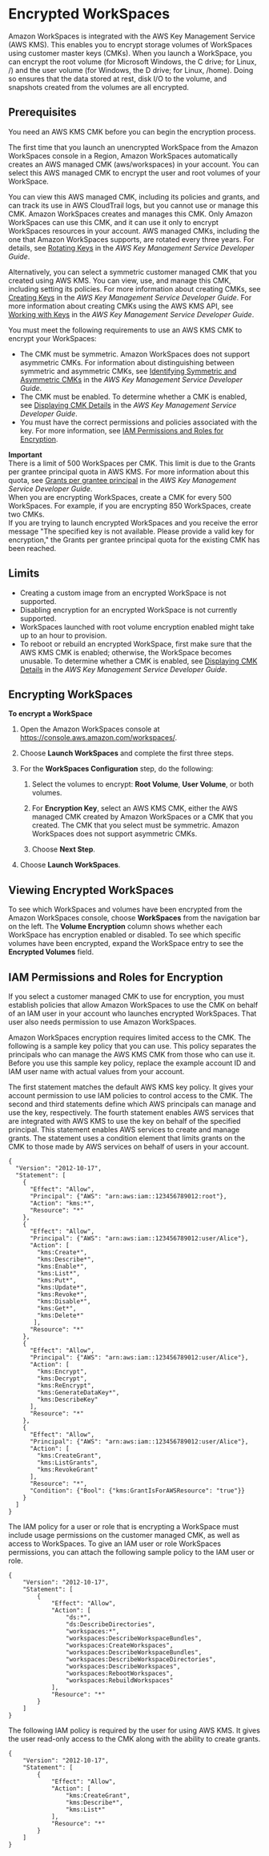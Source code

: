 # Encrypted WorkSpaces<a name="encrypt-workspaces"></a>

Amazon WorkSpaces is integrated with the AWS Key Management Service \(AWS KMS\)\. This enables you to encrypt storage volumes of WorkSpaces using customer master keys \(CMKs\)\. When you launch a WorkSpace, you can encrypt the root volume \(for Microsoft Windows, the C drive; for Linux, /\) and the user volume \(for Windows, the D drive; for Linux, /home\)\. Doing so ensures that the data stored at rest, disk I/O to the volume, and snapshots created from the volumes are all encrypted\.

## Prerequisites<a name="encryption_prerequisites"></a>

You need an AWS KMS CMK before you can begin the encryption process\.

The first time that you launch an unencrypted WorkSpace from the Amazon WorkSpaces console in a Region, Amazon WorkSpaces automatically creates an AWS managed CMK \(aws/workspaces\) in your account\. You can select this AWS managed CMK to encrypt the user and root volumes of your WorkSpace\.

You can view this AWS managed CMK, including its policies and grants, and can track its use in AWS CloudTrail logs, but you cannot use or manage this CMK\. Amazon WorkSpaces creates and manages this CMK\. Only Amazon WorkSpaces can use this CMK, and it can use it only to encrypt WorkSpaces resources in your account\. AWS managed CMKs, including the one that Amazon WorkSpaces supports, are rotated every three years\. For details, see [Rotating Keys](https://docs.aws.amazon.com/kms/latest/developerguide/rotate-keys.html) in the *AWS Key Management Service Developer Guide*\.

Alternatively, you can select a symmetric customer managed CMK that you created using AWS KMS\. You can view, use, and manage this CMK, including setting its policies\. For more information about creating CMKs, see [Creating Keys](https://docs.aws.amazon.com/kms/latest/developerguide/create-keys.html) in the *AWS Key Management Service Developer Guide*\. For more information about creating CMKs using the AWS KMS API, see [Working with Keys](https://docs.aws.amazon.com/kms/latest/developerguide/programming-keys.html) in the *AWS Key Management Service Developer Guide*\.

You must meet the following requirements to use an AWS KMS CMK to encrypt your WorkSpaces:
+ The CMK must be symmetric\. Amazon WorkSpaces does not support asymmetric CMKs\. For information about distinguishing between symmetric and asymmetric CMKs, see [ Identifying Symmetric and Asymmetric CMKs](https://docs.aws.amazon.com/kms/latest/developerguide/find-symm-asymm.html) in the *AWS Key Management Service Developer Guide*\.
+ The CMK must be enabled\. To determine whether a CMK is enabled, see [ Displaying CMK Details](https://docs.aws.amazon.com/kms/latest/developerguide/viewing-keys-console.html#viewing-console-details) in the *AWS Key Management Service Developer Guide*\.
+ You must have the correct permissions and policies associated with the key\. For more information, see [IAM Permissions and Roles for Encryption](#IAM_permissions)\.

**Important**  
There is a limit of 500 WorkSpaces per CMK\. This limit is due to the Grants per grantee principal quota in AWS KMS\. For more information about this quota, see [ Grants per grantee principal](https://docs.aws.amazon.com/kms/latest/developerguide/resource-limits.html#grants-per-principal-per-key) in the *AWS Key Management Service Developer Guide*\.  
When you are encrypting WorkSpaces, create a CMK for every 500 WorkSpaces\. For example, if you are encrypting 850 WorkSpaces, create two CMKs\.  
If you are trying to launch encrypted WorkSpaces and you receive the error message "The specified key is not available\. Please provide a valid key for encryption," the Grants per grantee principal quota for the existing CMK has been reached\.

## Limits<a name="encryption_limits"></a>
+ Creating a custom image from an encrypted WorkSpace is not supported\.
+ Disabling encryption for an encrypted WorkSpace is not currently supported\.
+ WorkSpaces launched with root volume encryption enabled might take up to an hour to provision\.
+ To reboot or rebuild an encrypted WorkSpace, first make sure that the AWS KMS CMK is enabled; otherwise, the WorkSpace becomes unusable\. To determine whether a CMK is enabled, see [ Displaying CMK Details](https://docs.aws.amazon.com/kms/latest/developerguide/viewing-keys-console.html#viewing-console-details) in the *AWS Key Management Service Developer Guide*\.

## Encrypting WorkSpaces<a name="encrypt_workspace"></a>

**To encrypt a WorkSpace**

1. Open the Amazon WorkSpaces console at [https://console\.aws\.amazon\.com/workspaces/](https://console.aws.amazon.com/workspaces/)\.

1. Choose **Launch WorkSpaces** and complete the first three steps\.

1. For the **WorkSpaces Configuration** step, do the following:

   1. Select the volumes to encrypt: **Root Volume**, **User Volume**, or both volumes\.

   1. For **Encryption Key**, select an AWS KMS CMK, either the AWS managed CMK created by Amazon WorkSpaces or a CMK that you created\. The CMK that you select must be symmetric\. Amazon WorkSpaces does not support asymmetric CMKs\.

   1. Choose **Next Step**\.

1. Choose **Launch WorkSpaces**\.

## Viewing Encrypted WorkSpaces<a name="maintain_encryption"></a>

To see which WorkSpaces and volumes have been encrypted from the Amazon WorkSpaces console, choose **WorkSpaces** from the navigation bar on the left\. The **Volume Encryption** column shows whether each WorkSpace has encryption enabled or disabled\. To see which specific volumes have been encrypted, expand the WorkSpace entry to see the **Encrypted Volumes** field\.

## IAM Permissions and Roles for Encryption<a name="IAM_permissions"></a>

If you select a customer managed CMK to use for encryption, you must establish policies that allow Amazon WorkSpaces to use the CMK on behalf of an IAM user in your account who launches encrypted WorkSpaces\. That user also needs permission to use Amazon WorkSpaces\.

Amazon WorkSpaces encryption requires limited access to the CMK\. The following is a sample key policy that you can use\. This policy separates the principals who can manage the AWS KMS CMK from those who can use it\. Before you use this sample key policy, replace the example account ID and IAM user name with actual values from your account\.

The first statement matches the default AWS KMS key policy\. It gives your account permission to use IAM policies to control access to the CMK\. The second and third statements define which AWS principals can manage and use the key, respectively\. The fourth statement enables AWS services that are integrated with AWS KMS to use the key on behalf of the specified principal\. This statement enables AWS services to create and manage grants\. The statement uses a condition element that limits grants on the CMK to those made by AWS services on behalf of users in your account\.

```
{
  "Version": "2012-10-17",
  "Statement": [
    {
      "Effect": "Allow",
      "Principal": {"AWS": "arn:aws:iam::123456789012:root"},
      "Action": "kms:*",
      "Resource": "*"
    },
    {
      "Effect": "Allow",
      "Principal": {"AWS": "arn:aws:iam::123456789012:user/Alice"},
      "Action": [
        "kms:Create*",
        "kms:Describe*",
        "kms:Enable*",
        "kms:List*",
        "kms:Put*",
        "kms:Update*",
        "kms:Revoke*",
        "kms:Disable*",
        "kms:Get*",
        "kms:Delete*"
       ],
      "Resource": "*"
    },
    {
      "Effect": "Allow",
      "Principal": {"AWS": "arn:aws:iam::123456789012:user/Alice"},
      "Action": [
        "kms:Encrypt",
        "kms:Decrypt",
        "kms:ReEncrypt",
        "kms:GenerateDataKey*",
        "kms:DescribeKey"
      ],
      "Resource": "*"
    },
    {
      "Effect": "Allow",
      "Principal": {"AWS": "arn:aws:iam::123456789012:user/Alice"},
      "Action": [
        "kms:CreateGrant",
        "kms:ListGrants",
        "kms:RevokeGrant"
      ],
      "Resource": "*",
      "Condition": {"Bool": {"kms:GrantIsForAWSResource": "true"}}
    }
  ]
}
```

The IAM policy for a user or role that is encrypting a WorkSpace must include usage permissions on the customer managed CMK, as well as access to WorkSpaces\. To give an IAM user or role WorkSpaces permissions, you can attach the following sample policy to the IAM user or role\.

```
{
    "Version": "2012-10-17",
    "Statement": [
        {
            "Effect": "Allow",
            "Action": [
                "ds:*",
                "ds:DescribeDirectories",
                "workspaces:*",
                "workspaces:DescribeWorkspaceBundles",
                "workspaces:CreateWorkspaces",
                "workspaces:DescribeWorkspaceBundles",
                "workspaces:DescribeWorkspaceDirectories",
                "workspaces:DescribeWorkspaces",
                "workspaces:RebootWorkspaces",
                "workspaces:RebuildWorkspaces"
            ],
            "Resource": "*"
        }
    ]
}
```

The following IAM policy is required by the user for using AWS KMS\. It gives the user read\-only access to the CMK along with the ability to create grants\.

```
{
    "Version": "2012-10-17",
    "Statement": [
        {
            "Effect": "Allow",
            "Action": [
                "kms:CreateGrant",
                "kms:Describe*",
                "kms:List*"
            ],
            "Resource": "*"
        }
    ]
}
```